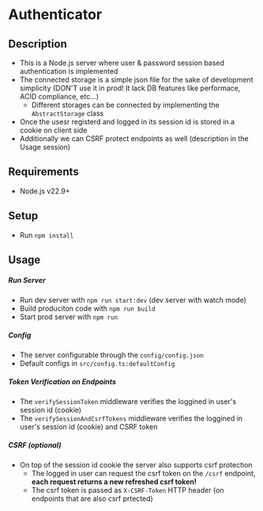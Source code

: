 # Authenticator

## Description
  - This is a Node.js server where user & password session based authentication is implemented
  - The connected storage is a simple json file for the sake of development simplicity (DON'T use it in prod! It lack DB features like performace, ACID compliance, etc...)
    - Different storages can be connected by implementing the `AbstractStorage` class
  - Once the usesr registerd and logged in its session id is stored in a cookie on client side
  - Additionally we can CSRF protect endpoints as well (description in the Usage session)

## Requirements
 - Node.js v22.9+

## Setup
  - Run `npm install`

## Usage
##### Run Server
  - Run dev server with `npm run start:dev` (dev server with watch mode)
  - Build produciton code with `npm run build`
  - Start prod server with `npm run`

##### Config
  - The server configurable through the `config/config.json`
  - Default configs in `src/config.ts:defaultConfig`

##### Token Verification on Endpoints
  - The `verifySessionToken` middleware verifies the loggined in user's session id (cookie)
  - The `verifySessionAndCsrfTokens` middleware verifies the loggined in user's session id (cookie) and CSRF token

##### CSRF (optional)
  - On top of the session id cookie the server also supports csrf protection
    - The logged in user can request the csrf token on the `/csrf` endpoint, **each request returns a new refreshed csrf token!**
    - The csrf token is passed as `X-CSRF-Token` HTTP header (on endpoints that are also csrf prtected)
